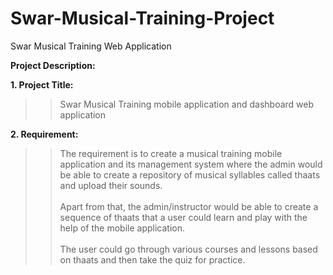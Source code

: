 # Swar-Musical-Training-Project
Swar Musical Training Web Application

**Project Description:**

**1. Project Title:**    
>> Swar Musical Training mobile application and dashboard web application

**2. Requirement:**
>> The requirement is to create a musical training mobile application and its management system where the admin would be able to create a repository of musical syllables called thaats and upload their sounds.<br/><br/>
>> Apart from that, the admin/instructor would be able to create a sequence of thaats that a user could learn and play with the help of the mobile application.<br/><br/>
>> The user could go through various courses and lessons based on thaats and then take the quiz for practice.
